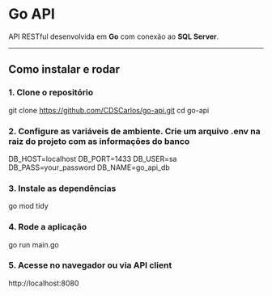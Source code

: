 # Go API

API RESTful desenvolvida em **Go** com conexão ao **SQL Server**.

---

## Como instalar e rodar

### 1. Clone o repositório

git clone https://github.com/CDSCarlos/go-api.git
cd go-api

### 2. Configure as variáveis de ambiente. Crie um arquivo .env na raiz do projeto com as informações do banco

DB_HOST=localhost
DB_PORT=1433
DB_USER=sa
DB_PASS=your_password
DB_NAME=go_api_db

### 3. Instale as dependências
go mod tidy

### 4. Rode a aplicação
go run main.go

### 5. Acesse no navegador ou via API client
http://localhost:8080